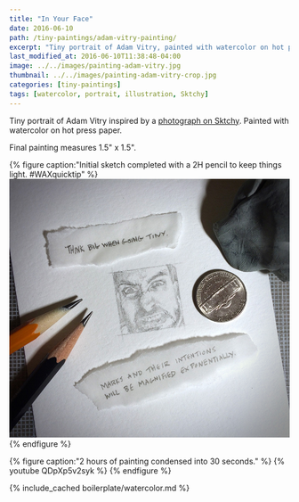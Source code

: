 ```yaml
---
title: "In Your Face"
date: 2016-06-10
path: /tiny-paintings/adam-vitry-painting/
excerpt: "Tiny portrait of Adam Vitry, painted with watercolor on hot press paper."
last_modified_at: 2016-06-10T11:38:48-04:00
image: ../../images/painting-adam-vitry.jpg
thumbnail: ../../images/painting-adam-vitry-crop.jpg
categories: [tiny-paintings]
tags: [watercolor, portrait, illustration, Sktchy]
---
```


Tiny portrait of Adam Vitry inspired by a [photograph on Sktchy](https://sktchy.com/PAjPOC). Painted with watercolor on hot press paper. 

Final painting measures 1.5\" x 1.5\".

{% figure caption:"Initial sketch completed with a 2H pencil to keep things light. #WAXquicktip" %}
![pencil sketch](../../images/painting-adam-vitry-process.jpg)
{% endfigure %}

{% figure caption:"2 hours of painting condensed into 30 seconds." %}
{% youtube QDpXp5v2syk %}
{% endfigure %}

{% include_cached boilerplate/watercolor.md %}
